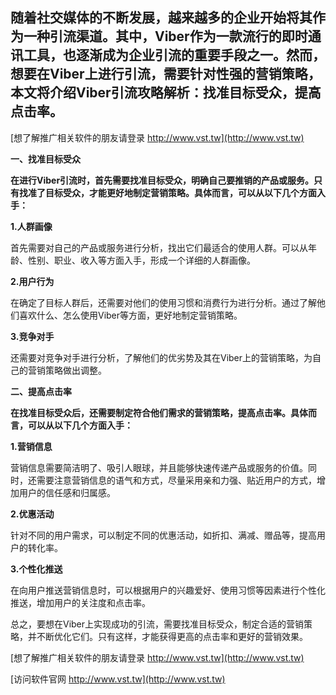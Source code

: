 ## **随着社交媒体的不断发展，越来越多的企业开始将其作为一种引流渠道。其中，Viber作为一款流行的即时通讯工具，也逐渐成为企业引流的重要手段之一。然而，想要在Viber上进行引流，需要针对性强的营销策略，本文将介绍Viber引流攻略解析：找准目标受众，提高点击率。**

[想了解推广相关软件的朋友请登录 http://www.vst.tw](http://www.vst.tw)

**一、找准目标受众**

**在进行Viber引流时，首先需要找准目标受众，明确自己要推销的产品或服务。只有找准了目标受众，才能更好地制定营销策略。具体而言，可以从以下几个方面入手：**

**1.人群画像**

首先需要对自己的产品或服务进行分析，找出它们最适合的使用人群。可以从年龄、性别、职业、收入等方面入手，形成一个详细的人群画像。

**2.用户行为**

在确定了目标人群后，还需要对他们的使用习惯和消费行为进行分析。通过了解他们喜欢什么、怎么使用Viber等方面，更好地制定营销策略。

**3.竞争对手**

还需要对竞争对手进行分析，了解他们的优劣势及其在Viber上的营销策略，为自己的营销策略做出调整。

**二、提高点击率**

**在找准目标受众后，还需要制定符合他们需求的营销策略，提高点击率。具体而言，可以从以下几个方面入手：**

**1.营销信息**

营销信息需要简洁明了、吸引人眼球，并且能够快速传递产品或服务的价值。同时，还需要注意营销信息的语气和方式，尽量采用亲和力强、贴近用户的方式，增加用户的信任感和归属感。

**2.优惠活动**

针对不同的用户需求，可以制定不同的优惠活动，如折扣、满减、赠品等，提高用户的转化率。

**3.个性化推送**

在向用户推送营销信息时，可以根据用户的兴趣爱好、使用习惯等因素进行个性化推送，增加用户的关注度和点击率。

总之，要想在Viber上实现成功的引流，需要找准目标受众，制定合适的营销策略，并不断优化它们。只有这样，才能获得更高的点击率和更好的营销效果。

[想了解推广相关软件的朋友请登录 http://www.vst.tw](http://www.vst.tw)


[访问软件官网 http://www.vst.tw](http://www.vst.tw)
